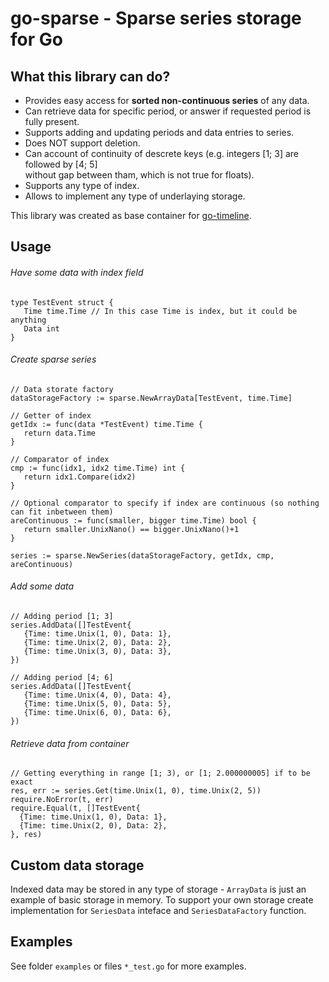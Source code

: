 # go-sparse - Sparse series storage for Go

## What this library can do?

* Provides easy access for **sorted non-continuous series** of any data.
* Can retrieve data for specific period, or answer if requested period is fully present.
* Supports adding and updating periods and data entries to series.
* Does NOT support deletion.
* Can account of continuity of descrete keys (e.g. integers [1; 3] are followed by [4; 5]  
  without gap between tham, which is not true for floats).
* Supports any type of index.
* Allows to implement any type of underlaying storage.

This library was created as base container for [go-timeline](https://github.com/nnikolash/go-timeline). 

## Usage

###### Have some data with index field

```
type TestEvent struct {
   Time time.Time // In this case Time is index, but it could be anything
   Data int
}
```

###### Create sparse series

```
// Data storate factory
dataStorageFactory := sparse.NewArrayData[TestEvent, time.Time]

// Getter of index
getIdx := func(data *TestEvent) time.Time {
   return data.Time
}

// Comparator of index
cmp := func(idx1, idx2 time.Time) int {
   return idx1.Compare(idx2)
}

// Optional comparator to specify if index are continuous (so nothing can fit inbetween them)
areContinuous := func(smaller, bigger time.Time) bool {
   return smaller.UnixNano() == bigger.UnixNano()+1
}

series := sparse.NewSeries(dataStorageFactory, getIdx, cmp, areContinuous)
```

###### Add some data

```
// Adding period [1; 3]
series.AddData([]TestEvent{
   {Time: time.Unix(1, 0), Data: 1},
   {Time: time.Unix(2, 0), Data: 2},
   {Time: time.Unix(3, 0), Data: 3},
})

// Adding period [4; 6]
series.AddData([]TestEvent{
   {Time: time.Unix(4, 0), Data: 4},
   {Time: time.Unix(5, 0), Data: 5},
   {Time: time.Unix(6, 0), Data: 6},
})
```

###### Retrieve data from container

```
// Getting everything in range [1; 3), or [1; 2.000000005] if to be exact
res, err := series.Get(time.Unix(1, 0), time.Unix(2, 5))
require.NoError(t, err)
require.Equal(t, []TestEvent{
  {Time: time.Unix(1, 0), Data: 1},
  {Time: time.Unix(2, 0), Data: 2},
}, res)
```

## Custom data storage

Indexed data may be stored in any type of storage - `ArrayData` is just an example of basic storage in memory.
To support your own storage create implementation for `SeriesData` inteface and `SeriesDataFactory` function.

## Examples

See folder `examples` or files `*_test.go` for more examples.
